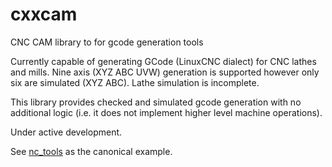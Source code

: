 cxxcam
======

CNC CAM library to for gcode generation tools

Currently capable of generating GCode (LinuxCNC dialect) for CNC lathes and mills. Nine axis (XYZ ABC UVW) generation is supported however only six are simulated (XYZ ABC). Lathe simulation is incomplete.

This library provides checked and simulated gcode generation with no additional logic (i.e. it does not implement higher level machine operations).

Under active development.

See [nc_tools](https://github.com/mythagel/nc_tools) as the canonical example.
